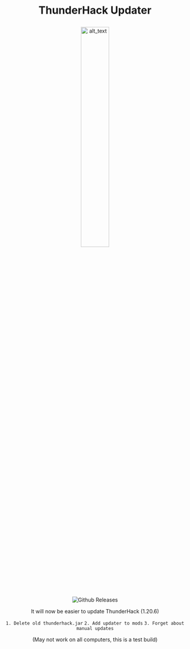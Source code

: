 # <p align="center"> ThunderHack Updater </p>
<div align="center">


[<img alt="alt_text" width="40px" src="https://media.discordapp.net/attachments/934396624111824900/1246123200740331651/Untitled-1.png?ex=6694976a&is=669345ea&hm=5cbddcc91cda323c594378694a33d1b1a79380878f808be143d74d21b44bc34e&=&format=webp&quality=lossless" style="width: 39%"/>](https://github.com/Pan4ur/ThunderHack-Updater/releases/download/latest/thunderupdater-1.0.0.jar)

![Github Releases](https://img.shields.io/github/downloads/Pan4ur/ThunderHack-Updater/total.svg)

It will now be easier to update ThunderHack (1.20.6)

```1. Delete old thunderhack.jar```
```2. Add updater to mods```
```3. Forget about manual updates```

(May not work on all computers, this is a test build)
</div>
